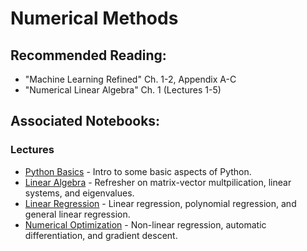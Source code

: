 # Numerical Methods

## Recommended Reading:

- "Machine Learning Refined" Ch. 1-2, Appendix A-C
- "Numerical Linear Algebra" Ch. 1 (Lectures 1-5)

## Associated Notebooks:

### Lectures
- [Python Basics](Topic1-Python_Basics.ipynb) - Intro to some basic aspects of Python.
- [Linear Algebra](Topic2-Linear_Algebra.ipynb) - Refresher on matrix-vector multpilication, linear systems, and eigenvalues.
- [Linear Regression](Topic3-Linear_Regression.ipynb) - Linear regression, polynomial regression, and general linear regression.
- [Numerical Optimization](Topic4-Numerical_Optimization.ipynb) - Non-linear regression, automatic differentiation, and gradient descent.
